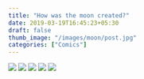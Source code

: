 ```yaml
---
title: "How was the moon created?"
date: 2019-03-19T16:45:23+05:30
draft: false
thumb_image: "/images/moon/post.jpg"
categories: ["Comics"]
---
```


![](/images/moon/Page_1.jpg)
![](/images/moon/Page_2.jpg)
![](/images/moon/Page_3.jpg)
![](/images/moon/Page_4.jpg)
![](/images/moon/Page_5.jpg)